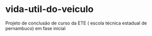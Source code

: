 # vida-util-do-veiculo
 Projeto de conclusão de curso da ETE ( escola técnica estadual de pernambuco)  em fase inicial
